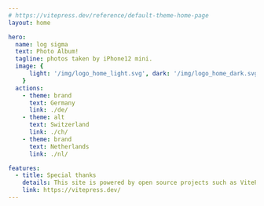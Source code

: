 ```yaml
---
# https://vitepress.dev/reference/default-theme-home-page
layout: home

hero:
  name: log sigma
  text: Photo Album!
  tagline: photos taken by iPhone12 mini.
  image: {
      light: '/img/logo_home_light.svg', dark: '/img/logo_home_dark.svg', alt: 'log sigma'
    }
  actions:
    - theme: brand
      text: Germany
      link: ./de/
    - theme: alt
      text: Switzerland
      link: ./ch/
    - theme: brand
      text: Netherlands
      link: ./nl/

features:
  - title: Special thanks
    details: This site is powered by open source projects such as VitePress.
    link: https://vitepress.dev/
---
```



